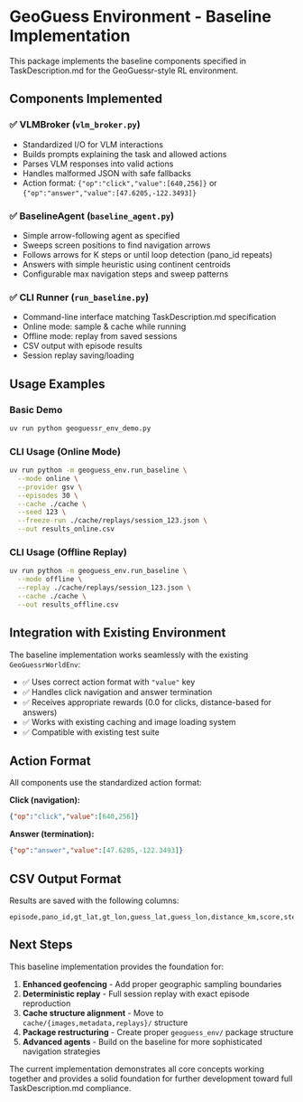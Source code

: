 # GeoGuess Environment - Baseline Implementation

This package implements the baseline components specified in TaskDescription.md for the GeoGuessr-style RL environment.

## Components Implemented

### ✅ VLMBroker (`vlm_broker.py`)
- Standardized I/O for VLM interactions
- Builds prompts explaining the task and allowed actions
- Parses VLM responses into valid actions
- Handles malformed JSON with safe fallbacks
- Action format: `{"op":"click","value":[640,256]}` or `{"op":"answer","value":[47.6205,-122.3493]}`

### ✅ BaselineAgent (`baseline_agent.py`)
- Simple arrow-following agent as specified
- Sweeps screen positions to find navigation arrows
- Follows arrows for K steps or until loop detection (pano_id repeats)
- Answers with simple heuristic using continent centroids
- Configurable max navigation steps and sweep patterns

### ✅ CLI Runner (`run_baseline.py`)
- Command-line interface matching TaskDescription.md specification
- Online mode: sample & cache while running
- Offline mode: replay from saved sessions
- CSV output with episode results
- Session replay saving/loading

## Usage Examples

### Basic Demo
```bash
uv run python geoguessr_env_demo.py
```

### CLI Usage (Online Mode)
```bash
uv run python -m geoguess_env.run_baseline \
  --mode online \
  --provider gsv \
  --episodes 30 \
  --cache ./cache \
  --seed 123 \
  --freeze-run ./cache/replays/session_123.json \
  --out results_online.csv
```

### CLI Usage (Offline Replay)
```bash
uv run python -m geoguess_env.run_baseline \
  --mode offline \
  --replay ./cache/replays/session_123.json \
  --cache ./cache \
  --out results_offline.csv
```

## Integration with Existing Environment

The baseline implementation works seamlessly with the existing `GeoGuessrWorldEnv`:

- ✅ Uses correct action format with `"value"` key
- ✅ Handles click navigation and answer termination
- ✅ Receives appropriate rewards (0.0 for clicks, distance-based for answers)
- ✅ Works with existing caching and image loading system
- ✅ Compatible with existing test suite

## Action Format

All components use the standardized action format:

**Click (navigation):**
```json
{"op":"click","value":[640,256]}
```

**Answer (termination):**
```json
{"op":"answer","value":[47.6205,-122.3493]}
```

## CSV Output Format

Results are saved with the following columns:
```
episode,pano_id,gt_lat,gt_lon,guess_lat,guess_lon,distance_km,score,steps
```

## Next Steps

This baseline implementation provides the foundation for:

1. **Enhanced geofencing** - Add proper geographic sampling boundaries
2. **Deterministic replay** - Full session replay with exact episode reproduction
3. **Cache structure alignment** - Move to `cache/{images,metadata,replays}/` structure
4. **Package restructuring** - Create proper `geoguess_env/` package structure
5. **Advanced agents** - Build on the baseline for more sophisticated navigation strategies

The current implementation demonstrates all core concepts working together and provides a solid foundation for further development toward full TaskDescription.md compliance.